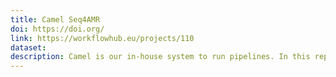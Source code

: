 ```yaml
---
title: Camel Seq4AMR
doi: https://doi.org/
link: https://workflowhub.eu/projects/110
dataset: 
description: Camel is our in-house system to run pipelines. In this repository you can find the code to run the gene detection workflow.
---
```


